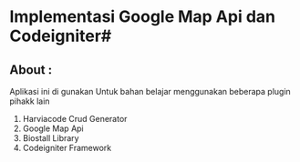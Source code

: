 # Implementasi Google Map Api dan Codeigniter#

## About : ##

Aplikasi ini di gunakan Untuk bahan belajar
menggunakan beberapa plugin pihakk lain
1. Harviacode Crud Generator
2. Google Map Api
3. Biostall Library
4. Codeigniter Framework
 
 
